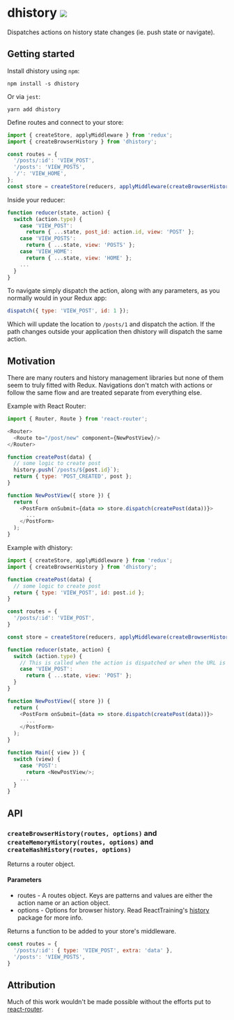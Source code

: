 # dhistory ![](https://api.travis-ci.org/evilmarty/dhistory.svg?branch=master)

Dispatches actions on history state changes (ie. push state or navigate).

## Getting started

Install dhistory using `npm`:

```shell
npm install -s dhistory

```

Or via `jest`:

```shell
yarn add dhistory

```

Define routes and connect to your store:

```javascript
import { createStore, applyMiddleware } from 'redux';
import { createBrowserHistory } from 'dhistory';

const routes = {
  '/posts/:id': 'VIEW_POST',
  '/posts': 'VIEW_POSTS',
  '/': 'VIEW_HOME',
};
const store = createStore(reducers, applyMiddleware(createBrowserHistory(routes)));
```

Inside your reducer:

```javascript
function reducer(state, action) {
  switch (action.type) {
    case 'VIEW_POST':
      return { ...state, post_id: action.id, view: 'POST' };
    case 'VIEW_POSTS':
      return { ...state, view: 'POSTS' };
    case 'VIEW_HOME':
      return { ...state, view: 'HOME' };
    ...
  }
}
```

To navigate simply dispatch the action, along with any parameters, as you normally would in your Redux app:

```javascript
dispatch({ type: 'VIEW_POST', id: 1 });
```

Which will update the location to `/posts/1` and dispatch the action. If the path changes outside your application then dhistory will dispatch the same action.

## Motivation

There are many routers and history management libraries but none of them seem to truly fitted with Redux. Navigations don't match with actions or follow the same flow and are treated separate from everything else.

Example with React Router:

```javascript
import { Router, Route } from 'react-router';

<Router>
  <Route to="/post/new" component={NewPostView}/>
</Router>

function createPost(data) {
  // some logic to create post
  history.push(`/posts/${post.id}`);
  return { type: 'POST_CREATED', post };
}

function NewPostView({ store }) {
  return (
    <PostForm onSubmit={data => store.dispatch(createPost(data))}>
      ...
    </PostForm>
  );
}
```

Example with dhistory:

```javascript
import { createStore, applyMiddleware } from 'redux';
import { createBrowserHistory } from 'dhistory';

function createPost(data) {
  // some logic to create post
  return { type: 'VIEW_POST', id: post.id };
}

const routes = {
  '/posts/:id': 'VIEW_POST',
}

const store = createStore(reducers, applyMiddleware(createBrowserHistory(routes)));

function reducer(state, action) {
  switch (action.type) {
    // This is called when the action is dispatched or when the URL is changed
    case 'VIEW_POST':
      return { ...state, view: 'POST' };
  }
}

function NewPostView({ store }) {
  return (
    <PostForm onSubmit={data => store.dispatch(createPost(data))}>
      ...
    </PostForm>
  );
}

function Main({ view }) {
  switch (view) {
    case 'POST':
      return <NewPostView/>;
    ...
  }
}
```

## API

### `createBrowserHistory(routes, options)` and `createMemoryHistory(routes, options)` and `createHashHistory(routes, options)`

Returns a router object.

#### Parameters
- routes - A routes object. Keys are patterns and values are either the action name or an action object.
- options - Options for browser history. Read ReactTraining's [history](https://github.com/ReactTraining/history#usage) package for more info.

Returns a function to be added to your store's middleware.

```javascript
const routes = {
  '/posts/:id': { type: 'VIEW_POST', extra: 'data' },
  '/posts': 'VIEW_POSTS',
}
```

## Attribution

Much of this work wouldn't be made possible without the efforts put to [react-router](https://github.com/ReactTraining/react-router).
